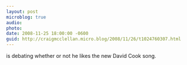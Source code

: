 ```yaml
---
layout: post
microblog: true
audio: 
photo: 
date: 2008-11-25 18:00:00 -0600
guid: http://craigmcclellan.micro.blog/2008/11/26/t1024760307.html
---
```

is debating whether or not he likes the new David Cook song.
